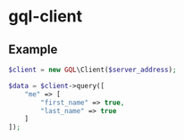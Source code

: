 # gql-client

## Example
```php
$client = new GQL\Client($server_address);

$data = $client->query([
    "me" => [
        "first_name" => true,
        "last_name" => true
    ]
]);
```